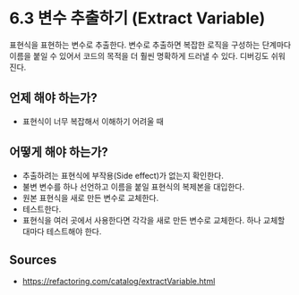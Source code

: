# 6.3 변수 추출하기 (Extract Variable)

표현식을 표현하는 변수로 추출한다. 변수로 추출하면 복잡한 로직을 구성하는 단계마다 이름을 붙일 수 있어서 코드의 목적을 더 훨씬 명확하게 드러낼 수 있다. 디버깅도 쉬워진다.

## 언제 해야 하는가?

* 표현식이 너무 복잡해서 이해하기 어려울 때

## 어떻게 해야 하는가?

* 추출하려는 표현식에 부작용(Side effect)가 없는지 확인한다.
* 불변 변수를 하나 선언하고 이름을 붙일 표현식의 복제본을 대입한다.
* 원본 표현식을 새로 만든 변수로 교체한다.
* 테스트한다.
* 표현식을 여러 곳에서 사용한다면 각각을 새로 만든 변수로 교체한다. 하나 교체할 대마다 테스트해야 한다.

## Sources

* https://refactoring.com/catalog/extractVariable.html
